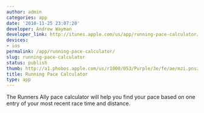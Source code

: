 ```yaml
---
author: admin
categories: app
date: '2010-11-25 23:07:20'
developer: Andrew Wayman
developer_link: http://itunes.apple.com/us/app/running-pace-calculator/id377593144?mt=8
devices: 
- ios
permalink: /app/running-pace-calculator/
slug: running-pace-calculator
status: publish
thumb: http://a1.phobos.apple.com/us/r1000/053/Purple/3e/fe/ae/mzi.pnszukiz.175x175-75.jpg
title: Running Pace Calculator
type: app
---
```


The Runners Ally pace calculator will help you find your pace based on one entry of your most recent race time and distance.